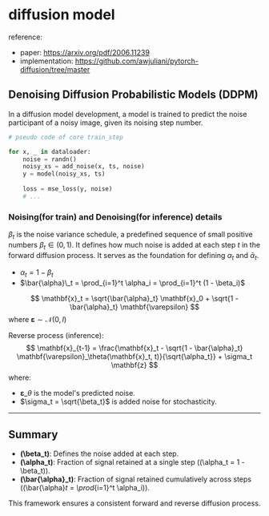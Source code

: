 # diffusion model

reference: 
- paper: https://arxiv.org/pdf/2006.11239
- implementation: https://github.com/awjuliani/pytorch-diffusion/tree/master

## Denoising Diffusion Probabilistic Models (DDPM)

In a diffusion model development, a model is trained to predict the noise participant of a noisy image, 
given its noising step number.

```python
# pseudo code of core train_step

for x, _ in dataloader:
    noise = randn()
    noisy_xs = add_noise(x, ts, noise)
    y = model(noisy_xs, ts)
    
    loss = mse_loss(y, noise)
    # ...
```

### Noising(for train) and Denoising(for inference) details

$\beta_t$ is the noise variance schedule, 
a predefined sequence of small positive numbers $\beta_t \in (0, 1)$. 
It defines how much noise is added at each step $t$ in the forward diffusion process. 
It serves as the foundation for defining $\alpha_t$ and $\bar{\alpha}_t$.


- $\alpha_t = 1 - \beta_t$
- $\bar{\alpha}\_t = \prod_{i=1}^t \alpha_i = \prod_{i=1}^t (1 - \beta_i)$

$$
\mathbf{x}_t = \sqrt{\bar{\alpha}_t} \mathbf{x}_0 + \sqrt{1 - \bar{\alpha}_t} \mathbf{\varepsilon}
$$
where $\mathbf{\varepsilon} \sim \mathcal{N}(0, I)$

Reverse process (inference): 
$$
\mathbf{x}_{t-1} = \frac{\mathbf{x}_t - \sqrt{1 - \bar{\alpha}_t} \mathbf{\varepsilon}_\theta(\mathbf{x}_t, t)}{\sqrt{\alpha_t}} + \sigma_t \mathbf{z}
$$
where:
- $\mathbf{\varepsilon}\_\theta$ is the model's predicted noise.
- $\sigma_t = \sqrt{\beta_t}$ is added noise for stochasticity.

---

## Summary
- **\(\beta_t\)**: Defines the noise added at each step.
- **\(\alpha_t\)**: Fraction of signal retained at a single step (\(\alpha_t = 1 - \beta_t\)).
- **\(\bar{\alpha}_t\)**: Fraction of signal retained cumulatively across steps (\(\bar{\alpha}_t = \prod_{i=1}^t \alpha_i\)).

This framework ensures a consistent forward and reverse diffusion process.
